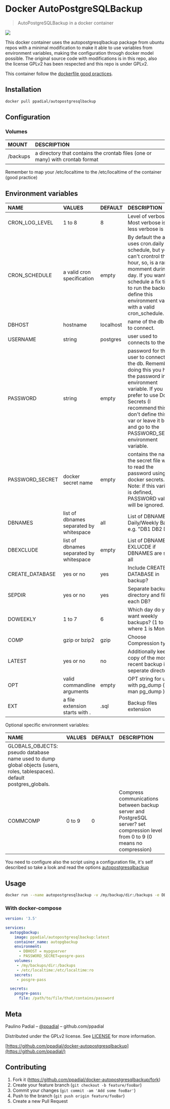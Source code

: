 # Docker AutoPostgreSQLBackup

> AutoPostgreSQLBackup in a docker container

[![](https://dockerbuildbadges.quelltext.eu/status.svg?organization=ppadial&repository=autopostgresqlbackup)](https://hub.docker.com/r/ppadial/autopostgresqlbackup/builds/)

This docker container uses the autopostgresqlbackup package from ubuntu repos with a minimal modification to make it able to use variables from environment variables, making the configuration through docker model possible. The original source code with modifications is in this repo, also the license GPLv2 has been respected and this repo is under GPLv2.

This container follow the [dockerfile good practices](https://docs.docker.com/engine/userguide/eng-image/dockerfile_best-practices/).

## Installation

```bash
docker pull ppadial/autopostgresqlbackup
```

## Configuration

### Volumes

| MOUNT    | DESCRIPTION                                                                   |
| :------- | :---------------------------------------------------------------------------- |
| /backups | a directory that contains the crontab files (one or many) with crontab format |

Remember to map your /etc/localtime to the /etc/localtime of the container (good practice)

## Environment variables

| NAME            | VALUES                                  | DEFAULT   | DESCRIPTION                                                                                                                                                                                                                                                                |
| :-------------- | :-------------------------------------- | :-------- | :------------------------------------------------------------------------------------------------------------------------------------------------------------------------------------------------------------------------------------------------------------------------- |
| CRON_LOG_LEVEL  | 1 to 8                                  | 8         | Level of verbosite. Most verbose is 0, less verbose is 8                                                                                                                                                                                                                   |
| CRON_SCHEDULE   | a valid cron specification              | empty     | By default the app uses cron.daily schedule, but you can't crontrol the hour, so, is a ramdon momment during the day. If you want to schedule a fix time to run the backups define this environment variable with a valid cron_schedule.                                   |
| DBHOST          | hostname                                | localhost | name of the db host to connect.                                                                                                                                                                                                                                            |
| USERNAME        | string                                  | postgres  | user used to connects to the db.                                                                                                                                                                                                                                           |
| PASSWORD        | string                                  | empty     | password for the user to connects to the db. Remember doing this you have the password in an environment variable. If you prefer to use Docker Secrets (I recommend this) don't define this env var or leave it blank, and go to the PASSWORD_SECRET environment variable. |
| PASSWORD_SECRET | docker secret name                      | empty     | contains the name of the secret file where to read the password using docker secrets. Note: if this variable is defined, PASSWORD value will be ignored.                                                                                                                   |
| DBNAMES         | list of dbnames separated by whitespace | all       | List of DBNAMES for Daily/Weekly Backup e.g. "DB1 DB2 DB3".                                                                                                                                                                                                                |  |
| DBEXCLUDE       | list of dbnames separated by whitespace | empty     | List of DBNAMES to EXLUCDE if DBNAMES are set to all                                                                                                                                                                                                                       |
| CREATE_DATABASE | yes or no                               | yes       | Include CREATE DATABASE in backup?                                                                                                                                                                                                                                         |
| SEPDIR          | yes or no                               | yes       | Separate backup directory and file for each DB?                                                                                                                                                                                                                            |
| DOWEEKLY        | 1 to 7                                  | 6         | Which day do you want weekly backups? (1 to 7 where 1 is Monday)                                                                                                                                                                                                           |
| COMP            | gzip or bzip2                           | gzip      | Choose Compression type.                                                                                                                                                                                                                                                   |
| LATEST          | yes or no                               | no        | Additionally keep a copy of the most recent backup in a seperate directory.                                                                                                                                                                                                |
| OPT             | valid commandline arguments             | empty     | OPT string for use with pg_dump ( see man pg_dump )                                                                                                                                                                                                                        |
| EXT             | a file extension starts with .          | .sql      | Backup files extension                                                                                                                                                                                                                                                     |

Optional specific environment variables:

| NAME                                                                                                                     | VALUES | DEFAULT | DESCRIPTION                                                                                                                     |
| :----------------------------------------------------------------------------------------------------------------------- | :----- | :------ | :------------------------------------------------------------------------------------------------------------------------------ |
| GLOBALS_OBJECTS: pseudo database name used to dump global objects (users, roles, tablespaces). default postgres_globals. |
| COMMCOMP                                                                                                                 | 0 to 9 | 0       | Compress communications between backup server and PostgreSQL server? set compression level from 0 to 9 (0 means no compression) |

You need to configure also the script using a configuration file, it's self described so take a look
and read the options [autopostgresqlbackup](autopostgresqlbackup.conf)

## Usage

```bash
docker run --name autopostgresqlbackup -v /my/backup/dir:/backups -e DBHOST=mypgbackup -e PASSWORD=mycomplexpassword -v /etc/localtime:/etc/localtime:ro ppadial/autopostgresqlbackup:latest
```

### With docker-compose

```yml
version: '3.5'

services:
  autopgbackup:
    image: ppadial/autopostgresqlbackup:latest
    container_name: autopgbackup
    environment:
      - DBHOST = mypgserver
      - PASSWORD_SECRET=posgre-pass
    volumes:
     - /my/backups/dir:/backups
     - /etc/localtime:/etc/localtime:ro
    secrets:
     - posgre-pass

  secrets:
    posgre-pass:
      file: /path/to/file/that/contains/password
```

## Meta

Paulino Padial – [@ppadial](https://github.com/ppadial) – github.com/ppadial

Distributed under the GPLv2 license. See [LICENSE](LICENSE) for more information.

[https://github.com/ppadial/docker-autopostgresqlbackup](https://github.com/ppadial/)

## Contributing

1. Fork it (<https://github.com/ppadial/docker-autopostgresqlbackup/fork>)
2. Create your feature branch (`git checkout -b feature/fooBar`)
3. Commit your changes (`git commit -am 'Add some fooBar'`)
4. Push to the branch (`git push origin feature/fooBar`)
5. Create a new Pull Request

<!-- Markdown link & img dfn's -->
[wiki]: https://github.com/ppadial/docker-autopostgresqlbackup/wiki
